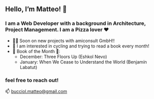 ## Hello, I’m Matteo! 🍕


### I am a Web Developer with a background in Architecture, Project Management. I am a Pizza lover ♥️

- 🧑‍💻 Soon on new projects with amiconsult GmbH!!
- 👀 I am interested in cycling and trying to read a book every month!
- 🌱 Book of the Month 📖:
   * December: Three Floors Up (Eshkol Nevo)
   * January: When We Cease to Understand the World (Benjamín Labatut)


### feel free to reach out! 
📫 bucciol.matteo@gmail.com


<!---
matteobu/matteobu is a ✨ special ✨ repository because its `README.md` (this file) appears on your GitHub profile.
You can click the Preview link to take a look at your changes.
--->
